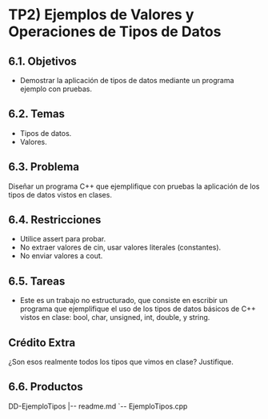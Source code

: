 # TP2) Ejemplos de Valores y Operaciones de Tipos de Datos
## 6.1. Objetivos
* Demostrar la aplicación de tipos de datos mediante un programa ejemplo con pruebas.
## 6.2. Temas
* Tipos de datos.
* Valores.
## 6.3. Problema
Diseñar un programa C++ que ejemplifique con pruebas la aplicación de los tipos de datos vistos en clases.
## 6.4. Restricciones
* Utilice assert para probar.
* No extraer valores de cin, usar valores literales (constantes).
* No enviar valores a cout.
## 6.5. Tareas
* Este es un trabajo no estructurado, que consiste en escribir un programa que ejemplifique el uso de los tipos de datos básicos de C++ vistos en clase: bool, char, unsigned, int, double, y string.
## Crédito Extra
¿Son esos realmente todos los tipos que vimos en clase? Justifique.
## 6.6. Productos
DD-EjemploTipos
|-- readme.md
`-- EjemploTipos.cpp
